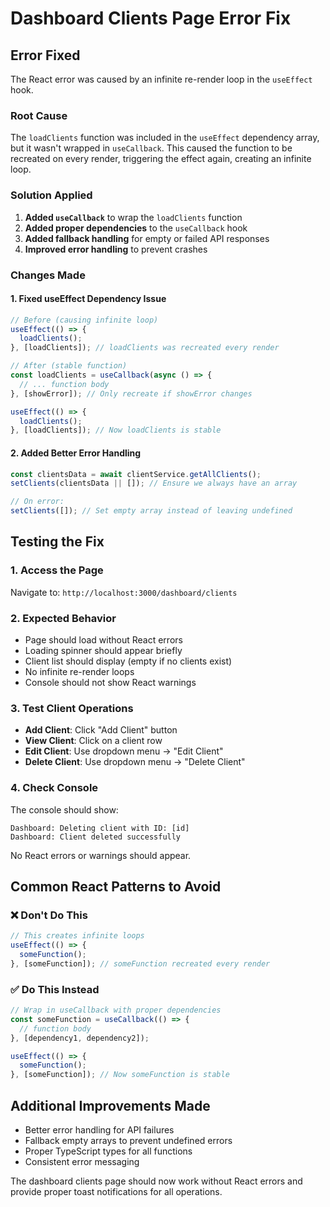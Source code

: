 # Dashboard Clients Page Error Fix

## Error Fixed
The React error was caused by an infinite re-render loop in the `useEffect` hook.

### Root Cause
The `loadClients` function was included in the `useEffect` dependency array, but it wasn't wrapped in `useCallback`. This caused the function to be recreated on every render, triggering the effect again, creating an infinite loop.

### Solution Applied
1. **Added `useCallback`** to wrap the `loadClients` function
2. **Added proper dependencies** to the `useCallback` hook
3. **Added fallback handling** for empty or failed API responses
4. **Improved error handling** to prevent crashes

### Changes Made

#### 1. Fixed useEffect Dependency Issue
```typescript
// Before (causing infinite loop)
useEffect(() => {
  loadClients();
}, [loadClients]); // loadClients was recreated every render

// After (stable function)
const loadClients = useCallback(async () => {
  // ... function body
}, [showError]); // Only recreate if showError changes

useEffect(() => {
  loadClients();
}, [loadClients]); // Now loadClients is stable
```

#### 2. Added Better Error Handling
```typescript
const clientsData = await clientService.getAllClients();
setClients(clientsData || []); // Ensure we always have an array

// On error:
setClients([]); // Set empty array instead of leaving undefined
```

## Testing the Fix

### 1. Access the Page
Navigate to: `http://localhost:3000/dashboard/clients`

### 2. Expected Behavior
- Page should load without React errors
- Loading spinner should appear briefly
- Client list should display (empty if no clients exist)
- No infinite re-render loops
- Console should not show React warnings

### 3. Test Client Operations
- **Add Client**: Click "Add Client" button
- **View Client**: Click on a client row
- **Edit Client**: Use dropdown menu → "Edit Client"
- **Delete Client**: Use dropdown menu → "Delete Client"

### 4. Check Console
The console should show:
```
Dashboard: Deleting client with ID: [id]
Dashboard: Client deleted successfully
```

No React errors or warnings should appear.

## Common React Patterns to Avoid

### ❌ Don't Do This
```typescript
// This creates infinite loops
useEffect(() => {
  someFunction();
}, [someFunction]); // someFunction recreated every render
```

### ✅ Do This Instead
```typescript
// Wrap in useCallback with proper dependencies
const someFunction = useCallback(() => {
  // function body
}, [dependency1, dependency2]);

useEffect(() => {
  someFunction();
}, [someFunction]); // Now someFunction is stable
```

## Additional Improvements Made
- Better error handling for API failures
- Fallback empty arrays to prevent undefined errors
- Proper TypeScript types for all functions
- Consistent error messaging

The dashboard clients page should now work without React errors and provide proper toast notifications for all operations.